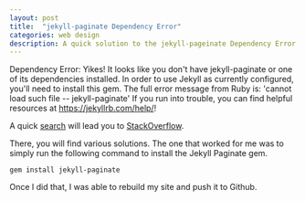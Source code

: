 ```yaml
---
layout: post
title:  "jekyll-paginate Dependency Error"
categories: web design
description: A quick solution to the jekyll-pageinate Dependency Error
---
```


Dependency Error: Yikes! It looks like you don't have jekyll-paginate or one of its dependencies installed. In order to use Jekyll as currently configured, you'll need to install this gem. The full error message from Ruby is: 'cannot load such file -- jekyll-paginate' If you run into trouble, you can find helpful resources at https://jekyllrb.com/help/! 

A quick [search](https://duckduckgo.com/?t=ffab&q=you+don%27t+have+jekyll-paginate&ia=web) will lead you to [StackOverflow](https://stackoverflow.com/questions/35401566/dont-have-jekyll-paginate-or-one-of-its-dependencies-installed).

There, you will find various solutions. The one that worked for me was to simply run the following command to install the Jekyll Paginate gem.

```
gem install jekyll-paginate
```

Once I did that, I was able to rebuild my site and push it to Github.